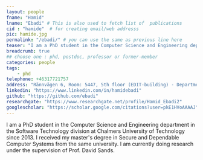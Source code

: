 ```yaml
---
layout: people
fname: "Hamid"
lname: "Ebadi" # This is also used to fetch list of  publications
cid : "hamide"  # for creating email/web addresss
pic: hamide.jpg
permalink: "/ebadi/" # you can use the same as previous line here
teaser: "I am a PhD student in the Computer Science and Engineering department in the Software Technology division at Chalmers University of Technology since 2013."
breadcrumb: true
## choose one : phd, postdoc, professor or former-member
categories: people
tags:
    - phd
telephone: +46317721757
address: "Rännvägen 6, Room: 5447, 5th floor (EDIT-building) - Department of Computer Science and Engineering, Chalmers University of Technology, 412-96, Gothenburg, Sweden"
linkedin: "https://www.linkedin.com/in/hamidebadi"
github: "https://github.com/ebadi"
researchgate: "https://www.researchgate.net/profile/Hamid_Ebadi2"
googlescholar: "https://scholar.google.com/citations?user=pkE1HVoAAAAJ"
---
```

I am a PhD student in the Computer Science and Engineering department in the Software Technology division at Chalmers University of Technology since 2013.
I received my master's degree in Secure and Dependable Computer Systems from the same university. I am currently doing research under the supervision of Prof. David Sands.
